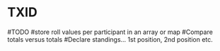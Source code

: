# TXID
#TODO
#store roll values per participant in an array or map
#Compare totals versus totals
#Declare standings... 1st position, 2nd position etc.
